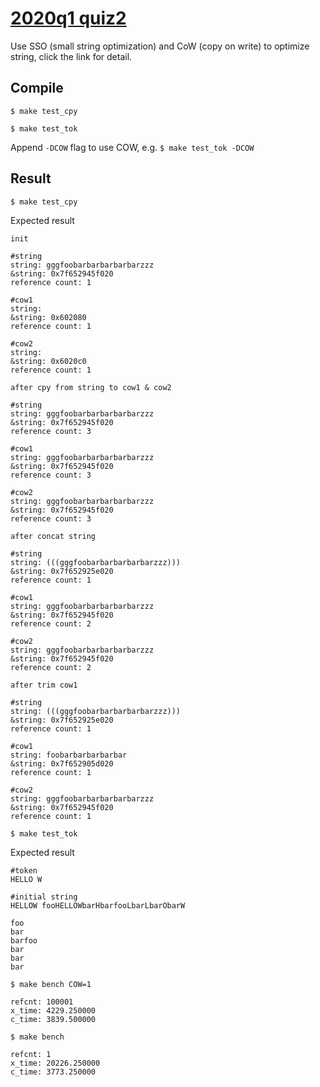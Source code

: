 # [2020q1 quiz2](https://hackmd.io/@colinyoyo26/xs)
Use SSO (small string optimization) and CoW (copy on write) to optimize string, click the link for detail.

## Compile
`$ make test_cpy`

`$ make test_tok`

Append `-DCOW` flag to use COW, e.g. `$ make test_tok -DCOW`

## Result

`$ make test_cpy`

Expected result

```
init

#string
string: gggfoobarbarbarbarbarzzz
&string: 0x7f652945f020
reference count: 1

#cow1
string: 
&string: 0x602080
reference count: 1

#cow2
string: 
&string: 0x6020c0
reference count: 1

after cpy from string to cow1 & cow2

#string
string: gggfoobarbarbarbarbarzzz
&string: 0x7f652945f020
reference count: 3

#cow1
string: gggfoobarbarbarbarbarzzz
&string: 0x7f652945f020
reference count: 3

#cow2
string: gggfoobarbarbarbarbarzzz
&string: 0x7f652945f020
reference count: 3

after concat string

#string
string: (((gggfoobarbarbarbarbarzzz)))
&string: 0x7f652925e020
reference count: 1

#cow1
string: gggfoobarbarbarbarbarzzz
&string: 0x7f652945f020
reference count: 2

#cow2
string: gggfoobarbarbarbarbarzzz
&string: 0x7f652945f020
reference count: 2

after trim cow1

#string
string: (((gggfoobarbarbarbarbarzzz)))
&string: 0x7f652925e020
reference count: 1

#cow1
string: foobarbarbarbarbar
&string: 0x7f652905d020
reference count: 1

#cow2
string: gggfoobarbarbarbarbarzzz
&string: 0x7f652945f020
reference count: 1
```

`$ make test_tok`

Expected result

```
#token
HELLO W

#initial string
HELLOW fooHELLOWbarHbarfooLbarLbarObarW

foo
bar
barfoo
bar
bar
bar
```

`$ make bench COW=1`

```
refcnt: 100001
x_time: 4229.250000 
c_time: 3839.500000
```

`$ make bench`

```
refcnt: 1
x_time: 20226.250000 
c_time: 3773.250000
```